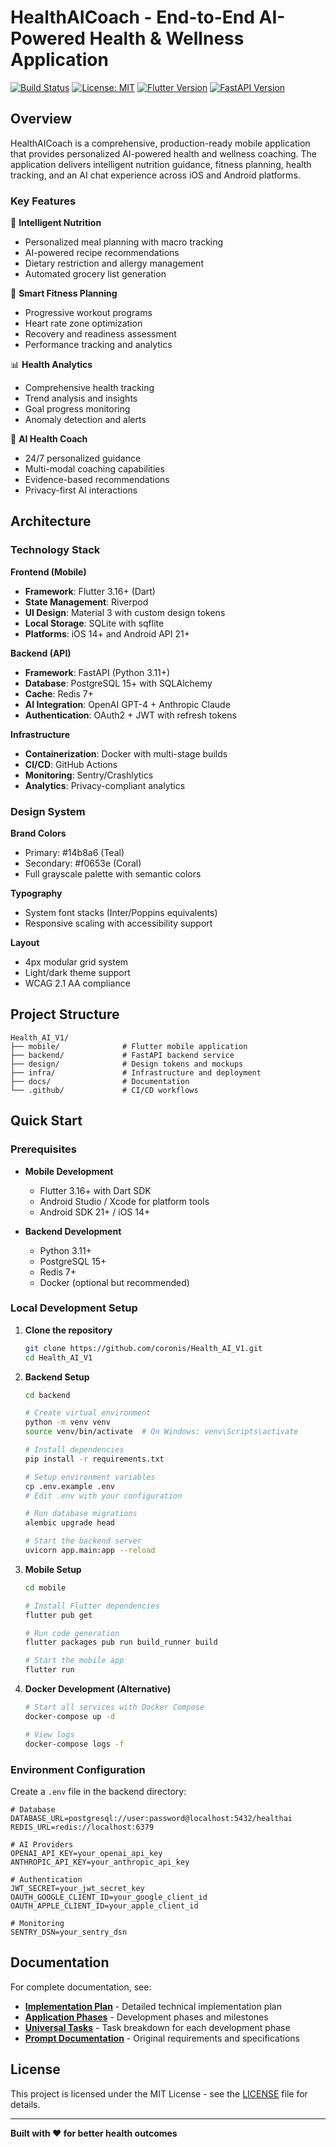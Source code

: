# HealthAICoach - End-to-End AI-Powered Health & Wellness Application

[![Build Status](https://github.com/coronis/Health_AI_V1/workflows/CI/badge.svg)](https://github.com/coronis/Health_AI_V1/actions)
[![License: MIT](https://img.shields.io/badge/License-MIT-yellow.svg)](https://opensource.org/licenses/MIT)
[![Flutter Version](https://img.shields.io/badge/Flutter-3.16+-blue.svg)](https://flutter.dev)
[![FastAPI Version](https://img.shields.io/badge/FastAPI-0.104+-green.svg)](https://fastapi.tiangolo.com)

## Overview

HealthAICoach is a comprehensive, production-ready mobile application that provides personalized AI-powered health and wellness coaching. The application delivers intelligent nutrition guidance, fitness planning, health tracking, and an AI chat experience across iOS and Android platforms.

### Key Features

🍎 **Intelligent Nutrition**
- Personalized meal planning with macro tracking
- AI-powered recipe recommendations
- Dietary restriction and allergy management
- Automated grocery list generation

💪 **Smart Fitness Planning**
- Progressive workout programs
- Heart rate zone optimization
- Recovery and readiness assessment
- Performance tracking and analytics

📊 **Health Analytics**
- Comprehensive health tracking
- Trend analysis and insights
- Goal progress monitoring
- Anomaly detection and alerts

🤖 **AI Health Coach**
- 24/7 personalized guidance
- Multi-modal coaching capabilities
- Evidence-based recommendations
- Privacy-first AI interactions

## Architecture

### Technology Stack

**Frontend (Mobile)**
- **Framework**: Flutter 3.16+ (Dart)
- **State Management**: Riverpod
- **UI Design**: Material 3 with custom design tokens
- **Local Storage**: SQLite with sqflite
- **Platforms**: iOS 14+ and Android API 21+

**Backend (API)**
- **Framework**: FastAPI (Python 3.11+)
- **Database**: PostgreSQL 15+ with SQLAlchemy
- **Cache**: Redis 7+
- **AI Integration**: OpenAI GPT-4 + Anthropic Claude
- **Authentication**: OAuth2 + JWT with refresh tokens

**Infrastructure**
- **Containerization**: Docker with multi-stage builds
- **CI/CD**: GitHub Actions
- **Monitoring**: Sentry/Crashlytics
- **Analytics**: Privacy-compliant analytics

### Design System

**Brand Colors**
- Primary: #14b8a6 (Teal)
- Secondary: #f0653e (Coral)
- Full grayscale palette with semantic colors

**Typography**
- System font stacks (Inter/Poppins equivalents)
- Responsive scaling with accessibility support

**Layout**
- 4px modular grid system
- Light/dark theme support
- WCAG 2.1 AA compliance

## Project Structure

```
Health_AI_V1/
├── mobile/              # Flutter mobile application
├── backend/             # FastAPI backend service
├── design/              # Design tokens and mockups
├── infra/               # Infrastructure and deployment
├── docs/                # Documentation
└── .github/             # CI/CD workflows
```

## Quick Start

### Prerequisites

- **Mobile Development**
  - Flutter 3.16+ with Dart SDK
  - Android Studio / Xcode for platform tools
  - Android SDK 21+ / iOS 14+

- **Backend Development**
  - Python 3.11+
  - PostgreSQL 15+
  - Redis 7+
  - Docker (optional but recommended)

### Local Development Setup

1. **Clone the repository**
   ```bash
   git clone https://github.com/coronis/Health_AI_V1.git
   cd Health_AI_V1
   ```

2. **Backend Setup**
   ```bash
   cd backend
   
   # Create virtual environment
   python -m venv venv
   source venv/bin/activate  # On Windows: venv\Scripts\activate
   
   # Install dependencies
   pip install -r requirements.txt
   
   # Setup environment variables
   cp .env.example .env
   # Edit .env with your configuration
   
   # Run database migrations
   alembic upgrade head
   
   # Start the backend server
   uvicorn app.main:app --reload
   ```

3. **Mobile Setup**
   ```bash
   cd mobile
   
   # Install Flutter dependencies
   flutter pub get
   
   # Run code generation
   flutter packages pub run build_runner build
   
   # Start the mobile app
   flutter run
   ```

4. **Docker Development (Alternative)**
   ```bash
   # Start all services with Docker Compose
   docker-compose up -d
   
   # View logs
   docker-compose logs -f
   ```

### Environment Configuration

Create a `.env` file in the backend directory:

```env
# Database
DATABASE_URL=postgresql://user:password@localhost:5432/healthai
REDIS_URL=redis://localhost:6379

# AI Providers
OPENAI_API_KEY=your_openai_api_key
ANTHROPIC_API_KEY=your_anthropic_api_key

# Authentication
JWT_SECRET=your_jwt_secret_key
OAUTH_GOOGLE_CLIENT_ID=your_google_client_id
OAUTH_APPLE_CLIENT_ID=your_apple_client_id

# Monitoring
SENTRY_DSN=your_sentry_dsn
```

## Documentation

For complete documentation, see:
- **[Implementation Plan](IMPLEMENTATION_PLAN.md)** - Detailed technical implementation plan
- **[Application Phases](APPLICATION_PHASES.md)** - Development phases and milestones
- **[Universal Tasks](UNIVERSAL_TASKS.md)** - Task breakdown for each development phase
- **[Prompt Documentation](PROMPT_README.md)** - Original requirements and specifications

## License

This project is licensed under the MIT License - see the [LICENSE](LICENSE) file for details.

---

**Built with ❤️ for better health outcomes**